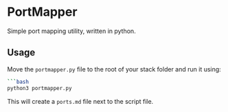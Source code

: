  # PortMapper

Simple port mapping utility, written in python.

## Usage

Move the `portmapper.py` file to the root of your stack folder and run it using:
```bash
```bash
python3 portmapper.py
```
This will create a `ports.md` file next to the script file.